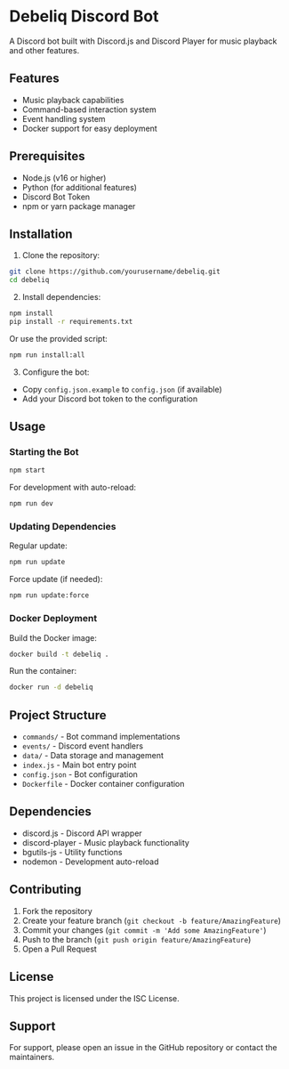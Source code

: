 # Debeliq Discord Bot

A Discord bot built with Discord.js and Discord Player for music playback and other features.

## Features

-   Music playback capabilities
-   Command-based interaction system
-   Event handling system
-   Docker support for easy deployment

## Prerequisites

-   Node.js (v16 or higher)
-   Python (for additional features)
-   Discord Bot Token
-   npm or yarn package manager

## Installation

1. Clone the repository:

```bash
git clone https://github.com/yourusername/debeliq.git
cd debeliq
```

2. Install dependencies:

```bash
npm install
pip install -r requirements.txt
```

Or use the provided script:

```bash
npm run install:all
```

3. Configure the bot:

-   Copy `config.json.example` to `config.json` (if available)
-   Add your Discord bot token to the configuration

## Usage

### Starting the Bot

```bash
npm start
```

For development with auto-reload:

```bash
npm run dev
```

### Updating Dependencies

Regular update:

```bash
npm run update
```

Force update (if needed):

```bash
npm run update:force
```

### Docker Deployment

Build the Docker image:

```bash
docker build -t debeliq .
```

Run the container:

```bash
docker run -d debeliq
```

## Project Structure

-   `commands/` - Bot command implementations
-   `events/` - Discord event handlers
-   `data/` - Data storage and management
-   `index.js` - Main bot entry point
-   `config.json` - Bot configuration
-   `Dockerfile` - Docker container configuration

## Dependencies

-   discord.js - Discord API wrapper
-   discord-player - Music playback functionality
-   bgutils-js - Utility functions
-   nodemon - Development auto-reload

## Contributing

1. Fork the repository
2. Create your feature branch (`git checkout -b feature/AmazingFeature`)
3. Commit your changes (`git commit -m 'Add some AmazingFeature'`)
4. Push to the branch (`git push origin feature/AmazingFeature`)
5. Open a Pull Request

## License

This project is licensed under the ISC License.

## Support

For support, please open an issue in the GitHub repository or contact the maintainers.
